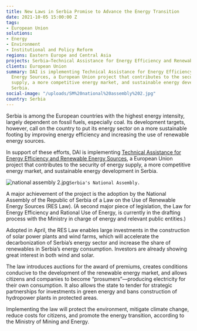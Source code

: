 ```yaml
---
title: New Laws in Serbia Promise to Advance the Energy Transition
date: 2021-10-05 15:00:00 Z
tags:
- European Union
solutions:
- Energy
- Environment
- Institutional and Policy Reform
regions: Eastern Europe and Central Asia
projects: Serbia—Technical Assistance for Energy Efficiency and Renewable Energy Sources
clients: European Union
summary: DAI is implementing Technical Assistance for Energy Efficiency and Renewable
  Energy Sources, a European Union project that contributes to the security of energy
  supply, a more competitive energy market, and sustainable energy development in
  Serbia.
social-image: "/uploads/SM%20national%20assembly%202.jpg"
country: Serbia
---
```


Serbia is among the European countries with the highest energy intensity, largely dependent on fossil fuels, especially coal. Its development targets, however, call on the country to put its energy sector on a more sustainable footing by improving energy efficiency and increasing the use of renewable energy sources. 

In support of these efforts, DAI is implementing [Technical Assistance for Energy Efficiency and Renewable Energy Sources](https://www.dai.com/our-work/projects/Serbia-Technical-Assistance-for-Energy-Efficiency-and-Renewable-Energy-Sources), a European Union project that contributes to the security of energy supply, a more competitive energy market, and sustainable energy development in Serbia.

![national assembly 2.jpg](/uploads/national%20assembly%202.jpg)`Serbia's National Assembly.`

A major achievement of the project is the adoption by the National Assembly of the Republic of Serbia of a Law on the Use of Renewable Energy Sources (RES Law). (A second major piece of legislation, the Law for Energy Efficiency and Rational Use of Energy, is currently in the drafting process with the Ministry in charge of energy and relevant public entities.)

Adopted in April, the RES Law enables large investments in the construction of solar power plants and wind farms, which will accelerate the decarbonization of Serbia’s energy sector and increase the share of renewables in Serbia’s energy consumption. Investors are already showing great interest in both wind and solar.

The law introduces auctions for the award of premiums, creates conditions conducive to the development of the renewable energy market, and allows citizens and companies to become “prosumers”—producing electricity for their own consumption. It also allows the state to tender for strategic partnerships for investments in green energy and bans construction of hydropower plants in protected areas.

Implementing the law will protect the environment, mitigate climate change, reduce costs for citizens, and promote the energy transition, according to the Ministry of Mining and Energy.